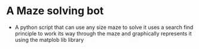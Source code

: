 # A Maze solving bot
* A python script that can use any size maze to solve it uses a search find principle to work its way through the maze and graphically represents it using the matplob lib library